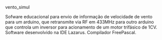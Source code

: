 vento_simul

Sofware educacional para envio de informação de velocidade de vento para um arduino, que retransmite via RF em 433MHz para outro arduino que controla um inversor para acionamento de um motor trifásico de 1CV. Software desenvolvido na IDE Lazarus. Compilador FreePascal.











